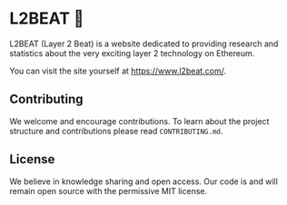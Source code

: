 # L2BEAT 💓

L2BEAT (Layer 2 Beat) is a website dedicated to providing research and statistics about the very exciting layer 2 technology on Ethereum.

You can visit the site yourself at https://www.l2beat.com/.

## Contributing

We welcome and encourage contributions. To learn about the project structure and contributions please read `CONTRIBUTING.md`.

## License

We believe in knowledge sharing and open access. Our code is and will remain open source with the permissive MIT license.
